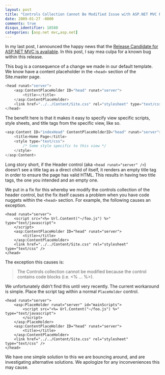 ```yaml
---
layout: post
title: "Controls Collection Cannot Be Modified Issue with ASP.NET MVC RC1"
date: 2009-01-27 -0800
comments: true
disqus_identifier: 18580
categories: [asp.net mvc,asp.net]
---
```

In my last post, I announced the happy news that the [Release Candidate
for ASP.NET MVC is
available](http://haacked.com/archive/2009/01/27/aspnetmvc-release-candidate.aspx "ASP.NET MVC Release Candidate").
In this post, I say mea culpa for a known bug within this release.

This bug is a consequence of a change we made in our default template.
We know have a content placeholder in the `<head>` section of the
Site.master page.

```csharp
<head runat="server">
    <asp:ContentPlaceHolder ID="head" runat="server">
        <title></title>
    </asp:ContentPlaceHolder>
    <link href="../../Content/Site.css" rel="stylesheet" type="text/css" />
</head>
```

The benefit here is that it makes it easy to specify view specific
scripts, style sheets, and title tags from the specific view, like so.

```csharp
<asp:Content ID="indexHead" ContentPlaceHolderID="head" runat="server">
    <title>Home Page</title>
    <style type="text/css">
        /* Some style specific to this view */
    </style>
</asp:Content>
```

Long story short, if the Header control (aka `<head runat="server" />`)
doesn’t see a title tag as a direct child of itself, it renders an empty
title tag in order to ensure the page has valid HTML. This results in
having two title tags, the one you intended and an empty one.

We put in a fix for this whereby we modify the controls collection of
the header control, but the fix itself causes a problem when you have
code nuggets within the `<head>` section. For example, the following
causes an exception.

```aspx-cs
<head runat="server">
    <script src="<%= Url.Content("~/foo.js") %>" type="text/javascript">
    </script>
    <asp:ContentPlaceHolder ID="head" runat="server">
        <title></title>
    </asp:ContentPlaceHolder>
    <link href="../../Content/Site.css" rel="stylesheet" type="text/css" />
</head>
```

The exception this causes is:

> The Controls collection cannot be modified because the control
> contains code blocks (i.e. \<% ... %\>).

We unfortunately didn’t find this until very recently. The current
workaround is simple. Place the script tag within a normal `PlaceHolder`
control.

```aspx-cs
<head runat="server">
    <asp:PlaceHolder runat="server" id="mainScripts">
        <script src="<%= Url.Content("~/foo.js") %>" type="text/javascript">
        </script>
    </asp:PlaceHolder>
    <asp:ContentPlaceHolder ID="head" runat="server">
        <title></title>
    </asp:ContentPlaceHolder>
    <link href="../../Content/Site.css" rel="stylesheet" type="text/css" />
</head>
```

We have one simple solution to this we are bouncing around, and are
investigating alternative solutions. We apologize for any inconveniences
this may cause.

